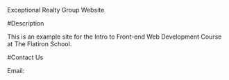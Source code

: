 Exceptional Realty Group Website

#Description

This is an example site for the Intro to Front-end Web Development Course at The Flatiron School.

#Contact Us

Email:
